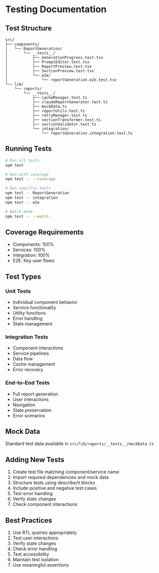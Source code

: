 # Testing Documentation

## Test Structure
```
src/
├── components/
│   └── ReportGeneration/
│       └── __tests__/
│           ├── GenerationProgress.test.tsx
│           ├── PromptEditor.test.tsx
│           ├── ReportPreview.test.tsx
│           ├── SectionPreview.test.tsx
│           └── e2e/
│               └── reportGeneration.e2e.test.tsx
└── lib/
    └── reports/
        └── __tests__/
            ├── cacheManager.test.ts
            ├── claudeReportGenerator.test.ts
            ├── mockData.ts
            ├── reportUtils.test.ts
            ├── retryManager.test.ts
            ├── sectionTransformer.test.ts
            ├── sectionValidator.test.ts
            └── integration/
                └── reportGeneration.integration.test.ts

```

## Running Tests
```bash
# Run all tests
npm test

# Run with coverage
npm test -- --coverage

# Run specific tests
npm test -- ReportGeneration
npm test -- integration
npm test -- e2e

# Watch mode
npm test -- --watch
```

## Coverage Requirements
- Components: 100%
- Services: 100%
- Integration: 100%
- E2E: Key user flows

## Test Types

### Unit Tests
- Individual component behavior
- Service functionality
- Utility functions
- Error handling
- State management

### Integration Tests
- Component interactions
- Service pipelines
- Data flow
- Cache management
- Error recovery

### End-to-End Tests
- Full report generation
- User interactions
- Navigation
- State preservation
- Error scenarios

## Mock Data
Standard test data available in `src/lib/reports/__tests__/mockData.ts`

## Adding New Tests
1. Create test file matching component/service name
2. Import required dependencies and mock data
3. Structure tests using describe/it blocks
4. Include positive and negative test cases
5. Test error handling
6. Verify state changes
7. Check component interactions

## Best Practices
1. Use RTL queries appropriately
2. Test user interactions
3. Verify state changes
4. Check error handling
5. Test accessibility
6. Maintain test isolation
7. Use meaningful assertions